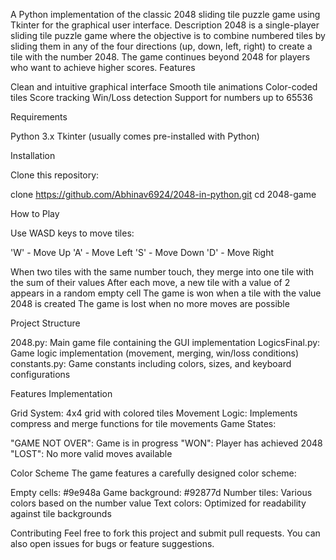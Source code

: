 A Python implementation of the classic 2048 sliding tile puzzle game using Tkinter for the graphical user interface.
Description
2048 is a single-player sliding tile puzzle game where the objective is to combine numbered tiles by sliding them in any of the four directions (up, down, left, right) to create a tile with the number 2048. The game continues beyond 2048 for players who want to achieve higher scores.
Features

Clean and intuitive graphical interface
Smooth tile animations
Color-coded tiles
Score tracking
Win/Loss detection
Support for numbers up to 65536

Requirements

Python 3.x
Tkinter (usually comes pre-installed with Python)

Installation

Clone this repository:

clone https://github.com/Abhinav6924/2048-in-python.git
cd 2048-game

How to Play

Use WASD keys to move tiles:

'W' - Move Up
'A' - Move Left
'S' - Move Down
'D' - Move Right


When two tiles with the same number touch, they merge into one tile with the sum of their values
After each move, a new tile with a value of 2 appears in a random empty cell
The game is won when a tile with the value 2048 is created
The game is lost when no more moves are possible

Project Structure

2048.py: Main game file containing the GUI implementation
LogicsFinal.py: Game logic implementation (movement, merging, win/loss conditions)
constants.py: Game constants including colors, sizes, and keyboard configurations

Features Implementation

Grid System: 4x4 grid with colored tiles
Movement Logic: Implements compress and merge functions for tile movements
Game States:

"GAME NOT OVER": Game is in progress
"WON": Player has achieved 2048
"LOST": No more valid moves available



Color Scheme
The game features a carefully designed color scheme:

Empty cells: #9e948a
Game background: #92877d
Number tiles: Various colors based on the number value
Text colors: Optimized for readability against tile backgrounds

Contributing
Feel free to fork this project and submit pull requests. You can also open issues for bugs or feature suggestions.
